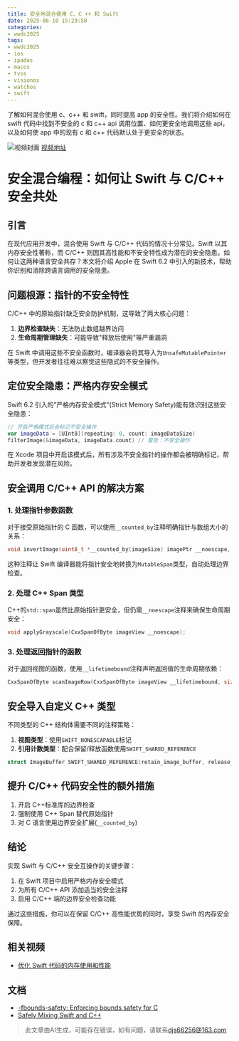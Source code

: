 ```yaml
---
title: 安全地混合使用 C、C ++ 和 Swift
date: 2025-06-10 15:29:50
categories:
- wwdc2025
tags:
- wwdc2025
- ios
- ipados
- macos
- tvos
- visionos
- watchos
- swift
---
```

了解如何混合使用 c、c++ 和 swift，同时提高 app 的安全性。我们将介绍如何在 swift 代码中找到不安全的 c 和 c++ api 调用位置、如何更安全地调用这些 api，以及如何使 app 中的现有 c 和 c++ 代码默认处于更安全的状态。
<!--more-->

![视频封面](https://devimages-cdn.apple.com/wwdc-services/images/3055294D-836B-4513-B7B0-0BC5666246B0/10033/10033_wide_250x141_2x.jpg)
[视频地址](https://developer.apple.com/cn/videos/play/wwdc2025/311/)

# 安全混合编程：如何让 Swift 与 C/C++ 安全共处

## 引言

在现代应用开发中，混合使用 Swift 与 C/C++ 代码的情况十分常见。Swift 以其内存安全性著称，而 C/C++ 则因其高性能和不安全特性成为潜在的安全隐患。如何让这两种语言安全共存？本文将介绍 Apple 在 Swift 6.2 中引入的新技术，帮助你识别和消除跨语言调用的安全隐患。

## 问题根源：指针的不安全特性

C/C++ 中的原始指针缺乏安全防护机制，这导致了两大核心问题：
1. **边界检查缺失**：无法防止数组越界访问
2. **生命周期管理缺失**：可能导致"释放后使用"等严重漏洞

在 Swift 中调用这些不安全函数时，编译器会将其导入为`UnsafeMutablePointer`等类型，但开发者往往难以察觉这些隐式的不安全操作。

## 定位安全隐患：严格内存安全模式

Swift 6.2 引入的"严格内存安全模式"(Strict Memory Safety)能有效识别这些安全隐患：

```swift
// 开启严格模式后会标记不安全操作
var imageData = [UInt8](repeating: 0, count: imageDataSize)
filterImage(&imageData, imageData.count) // 警告：不安全操作
```

在 Xcode 项目中开启该模式后，所有涉及不安全指针的操作都会被明确标记，帮助开发者发现潜在风险。

## 安全调用 C/C++ API 的解决方案

### 1. 处理指针参数函数

对于接受原始指针的 C 函数，可以使用`__counted_by`注释明确指针与数组大小的关系：

```c
void invertImage(uint8_t *__counted_by(imageSize) imagePtr __noescape, size_t imageSize);
```

这种注释让 Swift 编译器能将指针安全地转换为`MutableSpan`类型，自动处理边界检查。

### 2. 处理 C++ Span 类型

C++的`std::span`虽然比原始指针更安全，但仍需`__noescape`注释来确保生命周期安全：

```cpp
void applyGrayscale(CxxSpanOfByte imageView __noescape);
```

### 3. 处理返回指针的函数

对于返回视图的函数，使用`__lifetimebound`注释声明返回值的生命周期依赖：

```cpp
CxxSpanOfByte scanImageRow(CxxSpanOfByte imageView __lifetimebound, size_t width, size_t rowIndex);
```

## 安全导入自定义 C++ 类型

不同类型的 C++ 结构体需要不同的注释策略：

1. **视图类型**：使用`SWIFT_NONESCAPABLE`标记
2. **引用计数类型**：配合保留/释放函数使用`SWIFT_SHARED_REFERENCE`

```cpp
struct ImageBuffer SWIFT_SHARED_REFERENCE(retain_image_buffer, release_image_buffer);
```

## 提升 C/C++ 代码安全性的额外措施

1. 开启 C++标准库的边界检查
2. 强制使用 C++ Span 替代原始指针
3. 对 C 语言使用边界安全扩展(`__counted_by`)

## 结论

实现 Swift 与 C/C++ 安全互操作的关键步骤：
1. 在 Swift 项目中启用严格内存安全模式
2. 为所有 C/C++ API 添加适当的安全注释
3. 启用 C/C++ 端的边界安全检查功能

通过这些措施，你可以在保留 C/C++ 高性能优势的同时，享受 Swift 的内存安全保障。

## 相关视频

- [优化 Swift 代码的内存使用和性能](https://developer.apple.com/videos/play/wwdc2025/312)

## 文档

- [-fbounds-safety: Enforcing bounds safety for C](https://clang.llvm.org/docs/BoundsSafety.html)
- [Safely Mixing Swift and C++](https://www.swift.org/documentation/cxx-interop/safe-interop/)
> 此文章由AI生成，可能存在错误，如有问题，请联系[djs66256@163.com](djs66256@163.com)